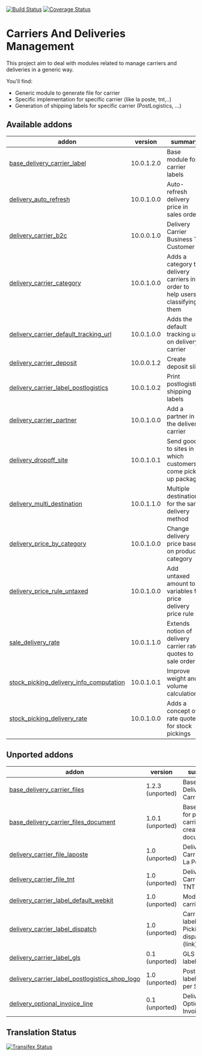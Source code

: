 [![Build Status](https://travis-ci.org/OCA/delivery-carrier.svg?branch=10.0)](https://travis-ci.org/OCA/delivery-carrier)
[![Coverage Status](https://coveralls.io/repos/OCA/delivery-carrier/badge.svg?branch=10.0)](https://coveralls.io/r/OCA/delivery-carrier?branch=10.0)

Carriers And Deliveries Management
==================================

This project aim to deal with modules related to manage carriers and deliveries in a generic way.

You'll find:

 - Generic module to generate file for carrier
 - Specific implementation for specific carrier (like la poste, tnt,..)
 - Generation of shipping labels for specific carrier (PostLogistics, ...)

[//]: # (addons)

Available addons
----------------
addon | version | summary
--- | --- | ---
[base_delivery_carrier_label](base_delivery_carrier_label/) | 10.0.1.2.0 | Base module for carrier labels
[delivery_auto_refresh](delivery_auto_refresh/) | 10.0.1.0.0 | Auto-refresh delivery price in sales orders
[delivery_carrier_b2c](delivery_carrier_b2c/) | 10.0.0.1.0 | Delivery Carrier Business To Customer
[delivery_carrier_category](delivery_carrier_category/) | 10.0.1.0.0 | Adds a category to delivery carriers in order to help users classifying them
[delivery_carrier_default_tracking_url](delivery_carrier_default_tracking_url/) | 10.0.1.0.0 | Adds the default tracking url on delivery carrier
[delivery_carrier_deposit](delivery_carrier_deposit/) | 10.0.0.1.2 | Create deposit slips
[delivery_carrier_label_postlogistics](delivery_carrier_label_postlogistics/) | 10.0.1.0.2 | Print postlogistics shipping labels
[delivery_carrier_partner](delivery_carrier_partner/) | 10.0.1.0.0 | Add a partner in the delivery carrier
[delivery_dropoff_site](delivery_dropoff_site/) | 10.0.1.0.1 | Send goods to sites in which customers come pick up package
[delivery_multi_destination](delivery_multi_destination/) | 10.0.1.1.0 | Multiple destinations for the same delivery method
[delivery_price_by_category](delivery_price_by_category/) | 10.0.1.0.0 | Change delivery price based on product's category
[delivery_price_rule_untaxed](delivery_price_rule_untaxed/) | 10.0.1.0.0 | Add untaxed amount to variables for price delivery price rule
[sale_delivery_rate](sale_delivery_rate/) | 10.0.1.1.0 | Extends notion of delivery carrier rate quotes to sale orders
[stock_picking_delivery_info_computation](stock_picking_delivery_info_computation/) | 10.0.1.0.1 | Improve weight and volume calculation
[stock_picking_delivery_rate](stock_picking_delivery_rate/) | 10.0.1.0.0 | Adds a concept of rate quotes for stock pickings


Unported addons
---------------
addon | version | summary
--- | --- | ---
[base_delivery_carrier_files](base_delivery_carrier_files/) | 1.2.3 (unported) | Base Delivery Carrier Files
[base_delivery_carrier_files_document](base_delivery_carrier_files_document/) | 1.0.1 (unported) | Base module for picking carrier files creation for document
[delivery_carrier_file_laposte](delivery_carrier_file_laposte/) | 1.0 (unported) | Delivery Carrier File: La Poste
[delivery_carrier_file_tnt](delivery_carrier_file_tnt/) | 1.0 (unported) | Delivery Carrier File: TNT
[delivery_carrier_label_default_webkit](delivery_carrier_label_default_webkit/) | 1.0 (unported) | Module for carrier labels
[delivery_carrier_label_dispatch](delivery_carrier_label_dispatch/) | 1.0 (unported) | Carrier labels - Picking dispatch (link)
[delivery_carrier_label_gls](delivery_carrier_label_gls/) | 0.1 (unported) | GLS carrier label printing
[delivery_carrier_label_postlogistics_shop_logo](delivery_carrier_label_postlogistics_shop_logo/) | 1.0 (unported) | PostLogistics labels - logo per Shop
[delivery_optional_invoice_line](delivery_optional_invoice_line/) | 0.1 (unported) | Delivery Optional Invoice Line

[//]: # (end addons)

Translation Status
------------------
[![Transifex Status](https://www.transifex.com/projects/p/OCA-carrier-delivery-10-0/chart/image_png)](https://www.transifex.com/projects/p/OCA-carrier-delivery-10-0)

